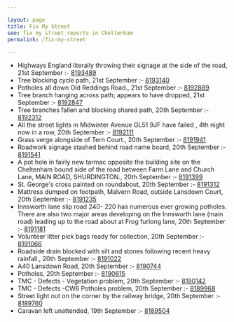 ```yaml
---

layout: page
title: Fix My Street
seo: fix my street reports in Cheltenham
permalink: /fix-my-street

---
```


<!-- fix_marker starts -->

- Highways England literally throwing their signage at the side of the road, 21st September :- [8193489](https://www.fixmystreet.com/report/8193489)
- Tree blocking cycle path, 21st September :- [8193140](https://www.fixmystreet.com/report/8193140)
- Potholes all down Old Reddings Road., 21st September :- [8192889](https://www.fixmystreet.com/report/8192889)
- Tree branch hanging across path; appears to have dropped, 21st September :- [8192847](https://www.fixmystreet.com/report/8192847)
- Tree branches fallen and blocking shared path, 20th September :- [8192312](https://www.fixmystreet.com/report/8192312)
- All the street lights in Midwinter Avenue GL51 9JF have failed , 4th night now in a row, 20th September :- [8192111](https://www.fixmystreet.com/report/8192111)
- Grass verge alongside of Tern Court., 20th September :- [8191941](https://www.fixmystreet.com/report/8191941)
- Roadwork signage stashed behind road name board, 20th September :- [8191541](https://www.fixmystreet.com/report/8191541)
- A pot hole in fairly new tarmac opposite the building site on the Cheltenham bound side of the road between Farm Lane and Church Lane, MAIN ROAD, SHURDINGTON., 20th September :- [8191399](https://www.fixmystreet.com/report/8191399)
- St. George's cross painted on roundabout, 20th September :- [8191312](https://www.fixmystreet.com/report/8191312)
- Mattress dumped on footpath, Malvern Road, outside Lansdown Court, 20th September :- [8191235](https://www.fixmystreet.com/report/8191235)
- Innsworth lane slip road 240- 220 has numerous ever growing potholes. There are also two major areas developing on the Innsworth lane (main road) leading up to the road about at Frog furlong lane, 20th September :- [8191181](https://www.fixmystreet.com/report/8191181)
- Volunteer litter pick bags ready for collection, 20th September :- [8191066](https://www.fixmystreet.com/report/8191066)
- Roadside drain blocked with silt and stones following recent heavy rainfall., 20th September :- [8191022](https://www.fixmystreet.com/report/8191022)
- A40 Lansdown Road, 20th September :- [8190744](https://www.fixmystreet.com/report/8190744)
- Potholes, 20th September :- [8190615](https://www.fixmystreet.com/report/8190615)
- TMC - Defects - Vegetation problem, 20th September :- [8190142](https://www.fixmystreet.com/report/8190142)
- TMC - Defects -CW6 Potholes  problem, 20th September :- [8189968](https://www.fixmystreet.com/report/8189968)
- Street light out on the corner by the railway bridge, 20th September :- [8189760](https://www.fixmystreet.com/report/8189760)
- Caravan left unattended, 19th September :- [8189504](https://www.fixmystreet.com/report/8189504)

<!-- fix_marker ends -->
